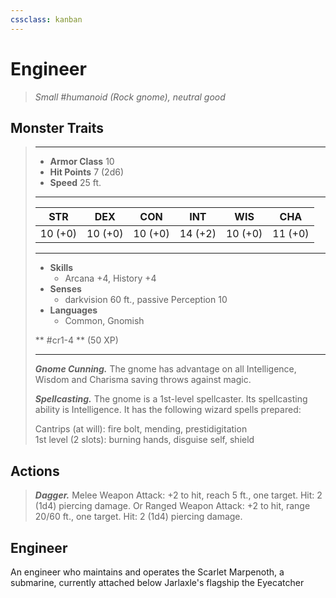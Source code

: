 ```yaml
---
cssclass: kanban
---
```


# Engineer
>*Small #humanoid (Rock gnome), neutral good*
## Monster Traits
>___
>- **Armor Class** 10
>- **Hit Points** 7 (2d6)
>- **Speed** 25 ft.
>___
>|STR|DEX|CON|INT|WIS|CHA|
>|:---:|:---:|:---:|:---:|:---:|:---:|
>|10 (+0)|10 (+0)|10 (+0)|14 (+2)|10 (+0)|11 (+0)|
>___
>- **Skills**
>	 - Arcana +4, History +4
>- **Senses**
>	 - darkvision 60 ft., passive Perception 10
>- **Languages**
>	 - Common, Gnomish
>
> ** #cr1-4 ** (50 XP)
>___
>***Gnome Cunning.*** The gnome has advantage on all Intelligence, Wisdom and Charisma saving throws against magic.  
>
>***Spellcasting.*** The gnome is a 1st-level spellcaster. Its spellcasting ability is Intelligence. It has the following wizard spells prepared:  
>
>Cantrips (at will): fire bolt, mending, prestidigitation  
>1st level (2 slots): burning hands, disguise self, shield  
>
## Actions
>***Dagger.*** Melee Weapon Attack: +2 to hit, reach 5 ft., one target. Hit: 2 (1d4) piercing damage. Or Ranged Weapon Attack: +2 to hit, range 20/60 ft., one target. Hit: 2 (1d4) piercing damage.
## Engineer
An engineer who maintains and operates the Scarlet Marpenoth, a submarine, currently attached below Jarlaxle's flagship the Eyecatcher